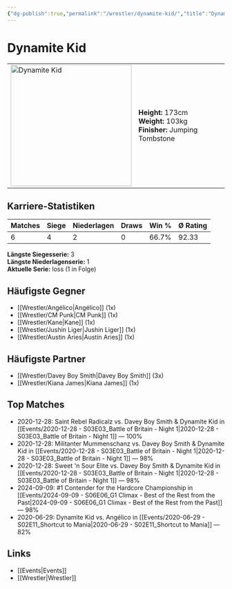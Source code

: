 ```yaml
---
{"dg-publish":true,"permalink":"/wrestler/dynamite-kid/","title":"Dynamite Kid","tags":["wrestler"],"noteIcon":""}
---
```



# Dynamite Kid

<table>
        <tr>
        <td><img src="https://github.com/CptSpaulding1980/choke-slam-wrestling/releases/download/images/Dynamite_Kid.png" width="280" alt="Dynamite Kid"></td>
        <td>
        <b>Height:</b> 173cm<br>
        <b>Weight:</b> 103kg<br>
        <b>Finisher:</b> Jumping Tombstone<br>
        </td>
        </tr>
        </table>
        
## Karriere-Statistiken

| Matches | Siege | Niederlagen | Draws | Win % | Ø Rating |
|---------|-------|-------------|-------|-------|-----------|
| 6 | 4 | 2 | 0 | 66.7% | 92.33 |

**Längste Siegesserie:** 3<br>**Längste Niederlagenserie:** 1<br>**Aktuelle Serie:** loss (1 in Folge)


## Häufigste Gegner
- [[Wrestler/Angélico\|Angélico]] (1x)
- [[Wrestler/CM Punk\|CM Punk]] (1x)
- [[Wrestler/Kane\|Kane]] (1x)
- [[Wrestler/Jushin Liger\|Jushin Liger]] (1x)
- [[Wrestler/Austin Aries\|Austin Aries]] (1x)

## Häufigste Partner
- [[Wrestler/Davey Boy Smith\|Davey Boy Smith]] (3x)
- [[Wrestler/Kiana James\|Kiana James]] (1x)

## Top Matches
- 2020-12-28: Saint Rebel Radicalz vs. Davey Boy Smith & Dynamite Kid in [[Events/2020-12-28 - S03E03_Battle of Britain - Night 1\|2020-12-28 - S03E03_Battle of Britain - Night 1]] — 100%
- 2020-12-28: Militanter Mummenschanz vs. Davey Boy Smith & Dynamite Kid in [[Events/2020-12-28 - S03E03_Battle of Britain - Night 1\|2020-12-28 - S03E03_Battle of Britain - Night 1]] — 98%
- 2020-12-28: Sweet 'n Sour Elite vs. Davey Boy Smith & Dynamite Kid in [[Events/2020-12-28 - S03E03_Battle of Britain - Night 1\|2020-12-28 - S03E03_Battle of Britain - Night 1]] — 98%
- 2024-09-09: #1 Contender for the Hardcore Championship in [[Events/2024-09-09 - S06E06_G1 Climax - Best of the Rest from the Past\|2024-09-09 - S06E06_G1 Climax - Best of the Rest from the Past]] — 98%
- 2020-06-29: Dynamite Kid vs. Angélico in [[Events/2020-06-29 - S02E11_Shortcut to Mania\|2020-06-29 - S02E11_Shortcut to Mania]] — 82%

## Links
- [[Events\|Events]]
- [[Wrestler\|Wrestler]]
